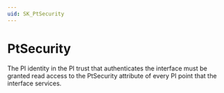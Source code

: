 ```yaml
---
uid: SK_PtSecurity
---
```

 
# PtSecurity

The PI identity in the PI trust that authenticates the interface must be granted read access to the PtSecurity attribute of every PI point that the interface services.
